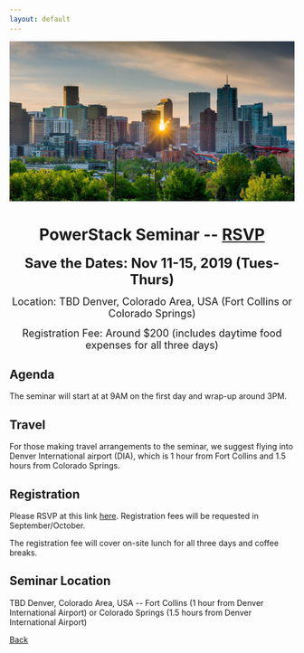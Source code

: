 ```yaml
---
layout: default
---
```

![](images/denver.jpg)

<h1 align="center">PowerStack Seminar -- <a
href="https://forms.gle/jeHxthbQK1Veb47k7">RSVP</a></h1>
<p align="center"><font size="+2"><b>Save the Dates: Nov 11-15, 2019 (Tues-Thurs)</b></font></p>
<p align="center"><font size="+1">Location: TBD Denver, Colorado Area, USA (Fort Collins or Colorado Springs)</font></p>
<p align="center"><font size="+1">Registration Fee: Around $200 (includes
daytime food expenses for all three days)</font></p>

## Agenda
The seminar will start at at 9AM on the first day and wrap-up around 3PM.

## Travel
For those making travel arrangements to the seminar, we suggest flying into
Denver International airport (DIA), which is 1 hour from Fort Collins and 1.5
hours from Colorado Springs.

## Registration
Please RSVP at this link <a href="https://forms.gle/jeHxthbQK1Veb47k7">here</a>. Registration fees will be requested in September/October.

The registration fee will cover on-site lunch for all three days and coffee
breaks.

## Seminar Location
TBD Denver, Colorado Area, USA -- Fort Collins (1 hour from Denver International Airport) or Colorado Springs
(1.5 hours from Denver International Airport)

[Back](./)
